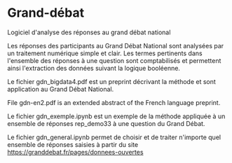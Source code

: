 # Grand-débat

Logiciel d'analyse des réponses au grand débat national

Les réponses des participants au Grand Débat National
sont analysées par un traitement numérique simple et clair.
Les termes pertinents dans l'ensemble des réponses à une question 
sont comptabilisés et permettent ainsi l'extraction des données
suivant la logique booléenne.

Le fichier gdn_bigdata4.pdf est un preprint décrivant la méthode et
sont application au Grand Débat National.

File gdn-en2.pdf is an extended abstract of the French language preprint.

Le fichier gdn_exemple.ipynb est un exemple de la méthode appliquée
à un ensemble de réponses rep_demo33 à une question du Grand Débat.

Le fichier gdn_general.ipynb permet de choisir et de traiter n'importe
quel ensemble de réponses saisies à partir du site https://granddebat.fr/pages/donnees-ouvertes
